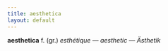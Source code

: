 ```yaml
---
title: aesthetica
layout: default
---
```


**aesthetica** f. (gr.) *esthétique — aesthetic — Ästhetik*